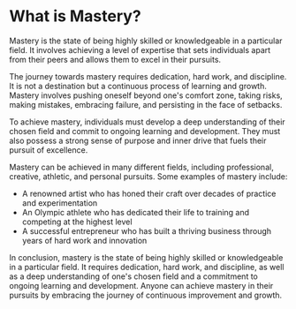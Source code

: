 What is Mastery?
==================================================

Mastery is the state of being highly skilled or knowledgeable in a particular field. It involves achieving a level of expertise that sets individuals apart from their peers and allows them to excel in their pursuits.

The journey towards mastery requires dedication, hard work, and discipline. It is not a destination but a continuous process of learning and growth. Mastery involves pushing oneself beyond one's comfort zone, taking risks, making mistakes, embracing failure, and persisting in the face of setbacks.

To achieve mastery, individuals must develop a deep understanding of their chosen field and commit to ongoing learning and development. They must also possess a strong sense of purpose and inner drive that fuels their pursuit of excellence.

Mastery can be achieved in many different fields, including professional, creative, athletic, and personal pursuits. Some examples of mastery include:

* A renowned artist who has honed their craft over decades of practice and experimentation
* An Olympic athlete who has dedicated their life to training and competing at the highest level
* A successful entrepreneur who has built a thriving business through years of hard work and innovation

In conclusion, mastery is the state of being highly skilled or knowledgeable in a particular field. It requires dedication, hard work, and discipline, as well as a deep understanding of one's chosen field and a commitment to ongoing learning and development. Anyone can achieve mastery in their pursuits by embracing the journey of continuous improvement and growth.

